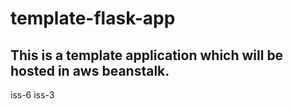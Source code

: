 # template-flask-app

## This is a template application which will be hosted in aws beanstalk.
iss-6
iss-3
